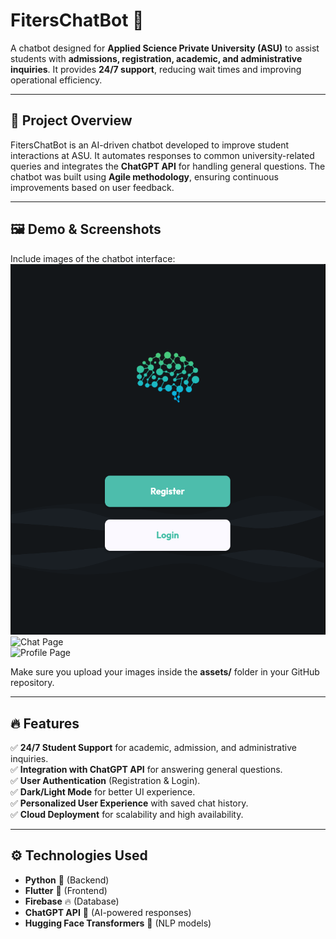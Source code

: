 # FitersChatBot 🤖  
A chatbot designed for **Applied Science Private University (ASU)** to assist students with **admissions, registration, academic, and administrative inquiries**. It provides **24/7 support**, reducing wait times and improving operational efficiency.

---

## 📌 Project Overview  
FitersChatBot is an AI-driven chatbot developed to improve student interactions at ASU. It automates responses to common university-related queries and integrates the **ChatGPT API** for handling general questions. The chatbot was built using **Agile methodology**, ensuring continuous improvements based on user feedback.

---

## 🖼️ Demo & Screenshots  
Include images of the chatbot interface:  
![Home Page](https://github.com/asaad2k/FitersChatBot/blob/master/FitersChatBotPics/HomePage.png?raw=true)  
![Chat Page](assets/chat_page.png)  
![Profile Page](assets/profile_page.png)  

Make sure you upload your images inside the **assets/** folder in your GitHub repository.

---

## 🔥 Features  
✅ **24/7 Student Support** for academic, admission, and administrative inquiries.  
✅ **Integration with ChatGPT API** for answering general questions.  
✅ **User Authentication** (Registration & Login).  
✅ **Dark/Light Mode** for better UI experience.  
✅ **Personalized User Experience** with saved chat history.  
✅ **Cloud Deployment** for scalability and high availability.  

---

## ⚙️ Technologies Used  
- **Python** 🐍 (Backend)  
- **Flutter** 📱 (Frontend)  
- **Firebase** 🔥 (Database)  
- **ChatGPT API** 🤖 (AI-powered responses)  
- **Hugging Face Transformers** 🧠 (NLP models)  

